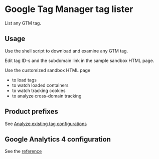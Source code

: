 # Google Tag Manager tag lister

List any GTM tag.

## Usage

Use the shell script to download and examine any GTM tag.

Edit tag ID-s and the subdomain link in the sample sandbox HTML page.

Use the customized sandbox HTML page

- to load tags
- to watch loaded containers
- to watch tracking cookies
- to analyze cross-domain tracking

## Product prefixes

See [Analyze existing tag configurations](https://developers.google.com/tag-platform/devguides/existing#gtag)

## Google Analytics 4 configuration

See the [reference](https://developers.google.com/analytics/devguides/collection/ga4/reference/config)
